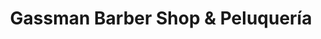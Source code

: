 ---
title: "Gassman Barber Shop & Peluquería"
url: /rosario/gassman-barber-shop-y-peluqueria/
shop: peluquería
---